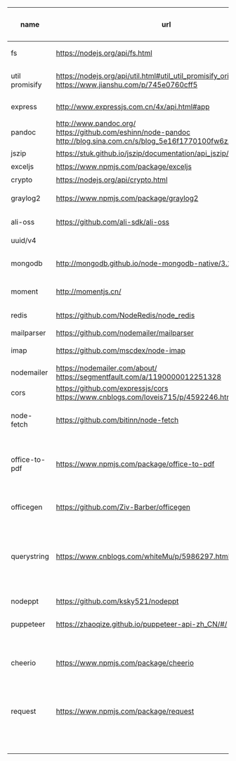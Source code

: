 | name            | url                                                          | abstract（默认后端框架）                                   |
| --------------- | ------------------------------------------------------------ | ---------------------------------------------------------- |
| fs              | https://nodejs.org/api/fs.html                               | node 文件（系统模块）                                      |
| util  promisify | https://nodejs.org/api/util.html#util_util_promisify_original<br />https://www.jianshu.com/p/745e0760cff5 | node promisify（系统模块）                                 |
| express         | http://www.expressjs.com.cn/4x/api.html#app                  | node web框架                                               |
| pandoc          | http://www.pandoc.org/<br />https://github.com/eshinn/node-pandoc<br />http://blog.sina.com.cn/s/blog_5e16f1770100fw6z.html | 文件格式转换                                               |
| jszip           | https://stuk.github.io/jszip/documentation/api_jszip/file_name.html | 打包压缩                                                   |
| exceljs         | https://www.npmjs.com/package/exceljs                        | 导出excel                                                  |
| crypto          | https://nodejs.org/api/crypto.html                           | 加密                                                       |
| graylog2        | https://www.npmjs.com/package/graylog2                       | graylog2日志系统                                           |
| ali-oss         | https://github.com/ali-sdk/ali-oss                           | 阿里云文件操作                                             |
| uuid/v4         |                                                              | 生成uuid4                                                  |
| mongodb         | http://mongodb.github.io/node-mongodb-native/3.1/api/        | 链接MongoDB数据库                                          |
| moment          | http://momentjs.cn/                                          | 时间模块，时间格式化                                       |
| redis           | https://github.com/NodeRedis/node_redis                      | 链接redis数据库                                            |
| mailparser      | https://github.com/nodemailer/mailparser                     |                                                            |
| imap            | https://github.com/mscdex/node-imap                          | 收取邮件，自动回复                                         |
| nodemailer      | https://nodemailer.com/about/<br />https://segmentfault.com/a/1190000012251328 | 发送邮件                                                   |
| cors            | https://github.com/expressjs/cors<br />https://www.cnblogs.com/loveis715/p/4592246.html | 跨域请求                                                   |
| node-fetch      | https://github.com/bitinn/node-fetch                         | 发送网络请求，并返回请求结果                               |
| office-to-pdf   | https://www.npmjs.com/package/office-to-pdf                  | linux上可以直接用，windows(需要libreoffice)                |
| officegen       | https://github.com/Ziv-Barber/officegen                      | 生成ppt，word，excel                                       |
| querystring     | https://www.cnblogs.com/whiteMu/p/5986297.html               | 字符串，对象操作；<br />一般是对http请求所带的数据进行解析 |
| nodeppt         | https://github.com/ksky521/nodeppt                           | 网页式ppt（前端框架）                                      |
| puppeteer       | https://zhaoqize.github.io/puppeteer-api-zh_CN/#/            | 类似selenium                                               |
| cheerio         | https://www.npmjs.com/package/cheerio                        | 网页字符串转换为对象，与request搭配                        |
| request         | https://www.npmjs.com/package/request                        | 网络请求模块，类似于python requests                        |
|                 |                                                              |                                                            |
|                 |                                                              |                                                            |
|                 |                                                              |                                                            |
|                 |                                                              |                                                            |
|                 |                                                              |                                                            |
|                 |                                                              |                                                            |
|                 |                                                              |                                                            |
|                 |                                                              |                                                            |

